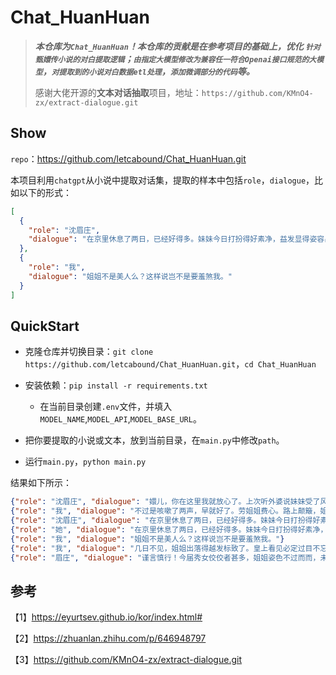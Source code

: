 # Chat_HuanHuan

>***本仓库为`Chat_HuanHuan`！本仓库的贡献是在参考项目的基础上，优化 `针对甄嬛传小说的对白提取逻辑`；`由指定大模型修改为兼容任一符合Openai接口规范的大模型`，`对提取到的小说对白数据etl处理`，`添加微调部分的代码`等。***
>
>感谢大佬开源的**文本对话抽取**项目，地址：`https://github.com/KMnO4-zx/extract-dialogue.git`

## Show

`repo`：https://github.com/letcabound/Chat_HuanHuan.git

本项目利用`chatgpt`从小说中提取对话集，提取的样本中包括`role`，`dialogue`，比如以下的形式：

```json
[
  {
    "role": "沈眉庄",
    "dialogue": "在京里休息了两日，已经好得多。妹妹今日打扮得好素净，益发显得姿容出众，卓而不群。"
  }, 
  {
    "role": "我",
    "dialogue": "姐姐不是美人么？这样说岂不是要羞煞我。"
  }
]
```

## QuickStart

- 克隆仓库并切换目录：`git clone https://github.com/letcabound/Chat_HuanHuan.git`，`cd Chat_HuanHuan`

- 安装依赖：`pip install -r requirements.txt`
    - 在当前目录创建`.env`文件，并填入`MODEL_NAME`,`MODEL_API`,`MODEL_BASE_URL`。
- 把你要提取的小说或文本，放到当前目录，在`main.py`中修改`path`。

- 运行`main.py`，`python main.py`

结果如下所示：

```json
{"role": "沈眉庄", "dialogue": "嬛儿，你在这里我就放心了。上次听外婆说妹妹受了风寒，可大好了？"}
{"role": "我", "dialogue": "不过是咳嗽了两声，早就好了。劳姐姐费心。路上颠簸，姐姐可受了风尘之苦。"}
{"role": "沈眉庄", "dialogue": "在京里休息了两日，已经好得多。妹妹今日打扮得好素净，益发显得姿容出众，卓而不群。"}
{"role": "她", "dialogue": "在京里休息了两日，已经好得多。妹妹今日打扮得好素净，益发显得姿容出众，卓而不群。"}
{"role": "我", "dialogue": "姐姐不是美人么？这样说岂不是要羞煞我。"}
{"role": "我", "dialogue": "几日不见，姐姐出落得越发标致了。皇上看见必定过目不忘。"}
{"role": "眉庄", "dialogue": "谨言慎行！今届秀女佼佼者甚多，姐姐姿色不过而而，未必就能中选。"}
```

## 参考

【1】https://eyurtsev.github.io/kor/index.html#

【2】https://zhuanlan.zhihu.com/p/646948797

【3】https://github.com/KMnO4-zx/extract-dialogue.git

